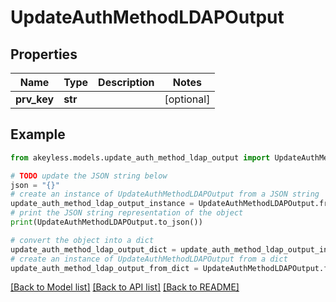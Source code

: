 # UpdateAuthMethodLDAPOutput


## Properties

Name | Type | Description | Notes
------------ | ------------- | ------------- | -------------
**prv_key** | **str** |  | [optional] 

## Example

```python
from akeyless.models.update_auth_method_ldap_output import UpdateAuthMethodLDAPOutput

# TODO update the JSON string below
json = "{}"
# create an instance of UpdateAuthMethodLDAPOutput from a JSON string
update_auth_method_ldap_output_instance = UpdateAuthMethodLDAPOutput.from_json(json)
# print the JSON string representation of the object
print(UpdateAuthMethodLDAPOutput.to_json())

# convert the object into a dict
update_auth_method_ldap_output_dict = update_auth_method_ldap_output_instance.to_dict()
# create an instance of UpdateAuthMethodLDAPOutput from a dict
update_auth_method_ldap_output_from_dict = UpdateAuthMethodLDAPOutput.from_dict(update_auth_method_ldap_output_dict)
```
[[Back to Model list]](../README.md#documentation-for-models) [[Back to API list]](../README.md#documentation-for-api-endpoints) [[Back to README]](../README.md)


